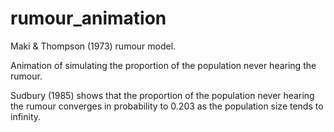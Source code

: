 # rumour_animation
Maki &amp; Thompson (1973) rumour model.

Animation of simulating the proportion of the population never hearing the rumour.

Sudbury (1985) shows that the proportion of the population never hearing the rumour converges in probability to 0.203 as the population size tends to infinity.
